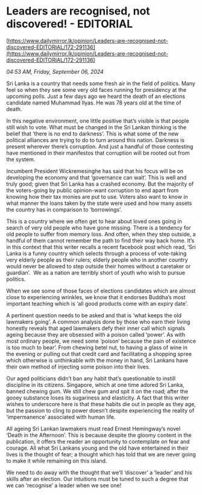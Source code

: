 # Leaders are recognised, not discovered! - EDITORIAL

[https://www.dailymirror.lk/opinion/Leaders-are-recognised-not-discovered-EDITORIAL/172-291136](https://www.dailymirror.lk/opinion/Leaders-are-recognised-not-discovered-EDITORIAL/172-291136)

*04:53 AM, Friday, September 06, 2024*

Sri Lanka is a country that needs some fresh air in the field of politics. Many feel so when they see some very old faces running for presidency at the upcoming polls. Just a few days ago we heard the death of an elections candidate named Muhammad Ilyas. He was 78 years old at the time of death.

In this negative environment, one little positive that’s visible is that people still wish to vote. What must be changed in the Sri Lankan thinking is the belief that ‘there is no end to darkness’. This is what some of the new political alliances are trying to do to turn around this nation. Darkness is present wherever there’s corruption. And just a handful of those contesting have mentioned in their manifestos that corruption will be rooted out from the system.

Incumbent President Wickremesinghe has said that his focus will be on developing the economy and that ‘governance can wait’. This is well and truly good; given that Sri Lanka has a crashed economy. But the majority of the voters-going by public opinion-want corruption to end apart from knowing how their tax monies are put to use. Voters also want to know in what manner the loans taken by the state were used and how many assets the country has in comparison to ‘borrowings’.

This is a country where we often get to hear about loved ones going in search of very old people who have gone missing. There is a tendency for old people to suffer from memory loss. And often, when they step outside, a handful of them cannot remember the path to find their way back home. It’s in this context that this writer recalls a recent facebook post which read, ‘Sri Lanka is a funny country which selects through a process of vote-taking very elderly people as their rulers; elderly people who in another country would never be allowed to step outside their homes without a caretaker or guardian’.  We as a nation are terribly short of youth who wish to pursue politics.

When we see some of those faces of elections candidates which are almost close to experiencing wrinkles, we know that it endorses Buddha’s most important teaching which is ‘all good products come with an expiry date’.

A pertinent question needs to be asked and that is ‘what keeps the old lawmakers going’. A common analysis done by those who earn their living honestly reveals that aged lawmakers defy their inner call which signals ageing because they are obsessed with a poison called ‘power’. As with most ordinary people, we need some ‘poison’ because the pain of existence is too much to bear’. From chewing betel nut, to having a glass of wine in the evening or pulling out that credit card and facilitating a shopping spree which otherwise is unthinkable with the money in hand, Sri Lankans have their own method of injecting some poison into their lives.

Our aged politicians didn’t ban any habit that’s questionable to instill discipline in its citizens. Singapore, which at one time adored Sri Lanka, banned chewing gum. We still chew gum and spit it on the road; after the gooey substance loses its sugariness and elasticity. A fact that this writer wishes to underscore here is that these habits die out in people as they age, but the passion to cling to power doesn’t despite experiencing the reality of ‘impermanence’ associated with human life.

All ageing Sri Lankan lawmakers must read Ernest Hemingway’s novel ‘Death in the Afternoon’. This is because despite the gloomy content in the publication, it offers the reader an opportunity to contemplate on fear and courage. All what Sri Lankans young and the old have entertained in their lives is the thought of fear; a thought which has told that we are never going to make it while remaining on this island.

We need to do away with the thought that we’ll ‘discover’ a ‘leader’ and his skills after an election. Our intuitions must be tuned to such a degree that we can ‘recognise’ a leader when we see one!

